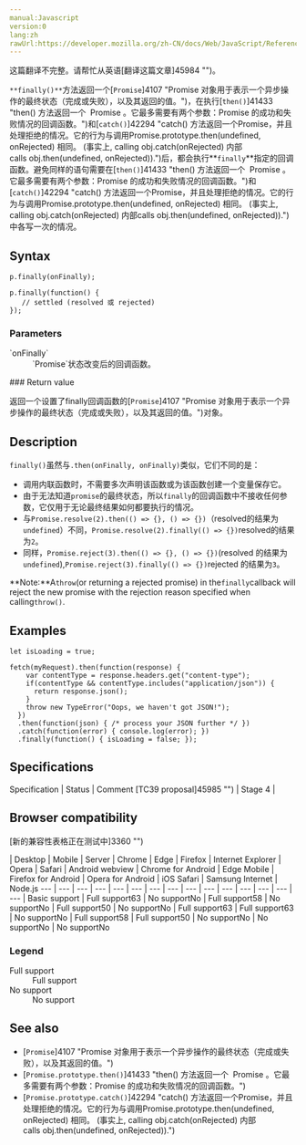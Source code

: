 ```yaml
---
manual:Javascript
version:0
lang:zh
rawUrl:https://developer.mozilla.org/zh-CN/docs/Web/JavaScript/Reference/Global_Objects/Promise/finally
---
```




这篇翻译不完整。请帮忙从英语[翻译这篇文章]45984 "")。





`**finally()**`方法返回一个[`Promise`]4107 "Promise 对象用于表示一个异步操作的最终状态（完成或失败），以及其返回的值。")，在执行[`then()`]41433 "then() 方法返回一个  Promise 。它最多需要有两个参数：Promise 的成功和失败情况的回调函数。")和[`catch()`]42294 "catch() 方法返回一个Promise，并且处理拒绝的情况。它的行为与调用Promise.prototype.then(undefined, onRejected) 相同。 (事实上, calling obj.catch(onRejected) 内部calls obj.then(undefined, onRejected)).")后，都会执行**`finally`**指定的回调函数。避免同样的语句需要在[`then()`]41433 "then() 方法返回一个  Promise 。它最多需要有两个参数：Promise 的成功和失败情况的回调函数。")和[`catch()`]42294 "catch() 方法返回一个Promise，并且处理拒绝的情况。它的行为与调用Promise.prototype.then(undefined, onRejected) 相同。 (事实上, calling obj.catch(onRejected) 内部calls obj.then(undefined, onRejected)).")中各写一次的情况。

## Syntax<a name="Syntax"></a>

```
p.finally(onFinally);

p.finally(function() {
   // settled (resolved 或 rejected)
});

```

### Parameters<a name="Parameters"></a>
<dl><dt id=''>`onFinally`</dt><dd>`Promise`状态改变后的回调函数。</dd></dl>
### Return value<a name="Return_value"></a>


返回一个设置了finally回调函数的[`Promise`]4107 "Promise 对象用于表示一个异步操作的最终状态（完成或失败），以及其返回的值。")对象。


## Description<a name="Description"></a>


`finally()`虽然与`.then(onFinally, onFinally)`类似，它们不同的是：


* 调用内联函数时，不需要多次声明该函数或为该函数创建一个变量保存它。
* 由于无法知道`promise`的最终状态，所以`finally`的回调函数中不接收任何参数，它仅用于无论最终结果如何都要执行的情况。
* 与`Promise.resolve(2).then(() => {}, () => {})`（resolved的结果为`undefined`）不同，`Promise.resolve(2).finally(() => {})`resolved的结果为`2`。
* 同样，`Promise.reject(3).then(() => {}, () => {})`(resolved 的结果为`undefined`),`Promise.reject(3).finally(() => {})`rejected 的结果为`3`。


**Note:**A`throw`(or returning a rejected promise) in the`finally`callback will reject the new promise with the rejection reason specified when calling`throw()`.



## Examples<a name="Examples"></a>

```
let isLoading = true;

fetch(myRequest).then(function(response) {
    var contentType = response.headers.get("content-type");
    if(contentType && contentType.includes("application/json")) {
      return response.json();
    }
    throw new TypeError("Oops, we haven't got JSON!");
  })
  .then(function(json) { /* process your JSON further */ })
  .catch(function(error) { console.log(error); })
  .finally(function() { isLoading = false; });
```

## Specifications<a name="Specifications"></a>

Specification | Status | Comment 
[TC39 proposal]45985 "") | Stage 4 |  


## Browser compatibility<a name="Browser_compatibility"></a>
[新的兼容性表格正在测试中<i></i>]3360 "")

 | <abbr>Desktop<i></i></abbr> | <abbr>Mobile<i></i></abbr> | <abbr>Server<i></i></abbr> 
 | <abbr>Chrome<i></i></abbr> | <abbr>Edge<i></i></abbr> | <abbr>Firefox<i></i></abbr> | <abbr>Internet Explorer<i></i></abbr> | <abbr>Opera<i></i></abbr> | <abbr>Safari<i></i></abbr> | <abbr>Android webview<i></i></abbr> | <abbr>Chrome for Android<i></i></abbr> | <abbr>Edge Mobile<i></i></abbr> | <abbr>Firefox for Android<i></i></abbr> | <abbr>Opera for Android<i></i></abbr> | <abbr>iOS Safari<i></i></abbr> | <abbr>Samsung Internet<i></i></abbr> | <abbr>Node.js<i></i></abbr> 
 ---  |  ---  |  ---  |  ---  |  ---  |  ---  |  ---  |  ---  |  ---  |  ---  |  ---  |  ---  |  ---  |  ---  |  ---  | 
Basic support | <abbr>Full support</abbr>63 | <abbr>No support</abbr>No | <abbr>Full support</abbr>58 | <abbr>No support</abbr>No | <abbr>Full support</abbr>50 | <abbr>No support</abbr>No | <abbr>Full support</abbr>63 | <abbr>Full support</abbr>63 | <abbr>No support</abbr>No | <abbr>Full support</abbr>58 | <abbr>Full support</abbr>50 | <abbr>No support</abbr>No | <abbr>No support</abbr>No | <abbr>No support</abbr>No 


### Legend<a name="Legend"></a>
<dl><dt id=''><abbr>Full support</abbr></dt><dd>Full support</dd><dt id=''><abbr>No support</abbr></dt><dd>No support</dd></dl>

## See also<a name="See_also"></a>

* [`Promise`]4107 "Promise 对象用于表示一个异步操作的最终状态（完成或失败），以及其返回的值。")
* [`Promise.prototype.then()`]41433 "then() 方法返回一个  Promise 。它最多需要有两个参数：Promise 的成功和失败情况的回调函数。")
* [`Promise.prototype.catch()`]42294 "catch() 方法返回一个Promise，并且处理拒绝的情况。它的行为与调用Promise.prototype.then(undefined, onRejected) 相同。 (事实上, calling obj.catch(onRejected) 内部calls obj.then(undefined, onRejected)).")



